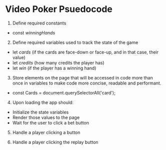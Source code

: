 # Video Poker Psuedocode

1. Define required constants
* const _winningHands_ 

2. Define required variables used to track the state of the game
* let _cards_ (if the cards are face-down or face-up, and in that case, their value)
* let _credits_ (how many credits the player has)
* let _win_ (if the player has a winning hand)

3. Store elements on the page that will be accessed in code more than once in variables to make code more concise, readable and performant.
* const Cards = document.querySelectorAll('card');

4. Upon loading the app should:
* Initialize the state variables
* Render those values to the page
* Wait for the user to click a bet button

5. Handle a player clicking a button

6. Handle a player clicking the replay button